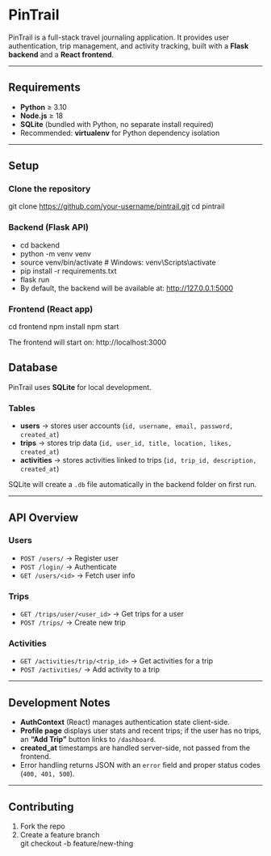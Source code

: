 # PinTrail

PinTrail is a full-stack travel journaling application. It provides user authentication, trip management, and activity tracking, built with a **Flask backend** and a **React frontend**.

---

## Requirements

- **Python** ≥ 3.10  
- **Node.js** ≥ 18  
- **SQLite** (bundled with Python, no separate install required)  
- Recommended: **virtualenv** for Python dependency isolation  

---

## Setup

###  Clone the repository

git clone https://github.com/your-username/pintrail.git
cd pintrail

###  Backend (Flask API)
- cd backend
- python -m venv venv
- source venv/bin/activate   # Windows: venv\Scripts\activate
- pip install -r requirements.txt
- flask run
- 
  By default, the backend will be available at: http://127.0.0.1:5000

###  Frontend (React app)
cd frontend
npm install
npm start

The frontend will start on: http://localhost:3000

## Database

PinTrail uses **SQLite** for local development.

### Tables
- **users** → stores user accounts (`id, username, email, password, created_at`)
- **trips** → stores trip data (`id, user_id, title, location, likes, created_at`)
- **activities** → stores activities linked to trips (`id, trip_id, description, created_at`)

SQLite will create a `.db` file automatically in the backend folder on first run.

---

## API Overview

### Users
- `POST /users/` → Register user  
- `POST /login/` → Authenticate  
- `GET /users/<id>` → Fetch user info  

### Trips
- `GET /trips/user/<user_id>` → Get trips for a user  
- `POST /trips/` → Create new trip  

### Activities
- `GET /activities/trip/<trip_id>` → Get activities for a trip  
- `POST /activities/` → Add activity to a trip  

---

## Development Notes

- **AuthContext** (React) manages authentication state client-side.  
- **Profile page** displays user stats and recent trips; if the user has no trips, an **“Add Trip”** button links to `/dashboard`.  
- **created_at** timestamps are handled server-side, not passed from the frontend.  
- Error handling returns JSON with an `error` field and proper status codes (`400, 401, 500`).  

---

## Contributing

1. Fork the repo  
2. Create a feature branch  
   git checkout -b feature/new-thing



















